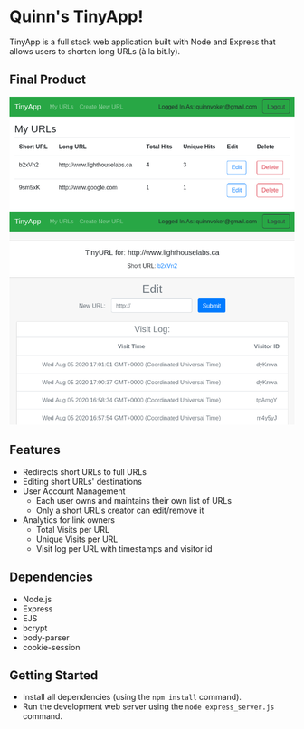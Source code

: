 # Quinn's TinyApp!

TinyApp is a full stack web application built with Node and Express that allows users to shorten long URLs (à la bit.ly).

## Final Product

!["Screenshot of a user's index of shortened URLs"](https://raw.githubusercontent.com/quinnvoker/tinyApp/master/docs/url_index.png)
!["Screenshot of individual URL view and edit page"](https://raw.githubusercontent.com/quinnvoker/tinyApp/master/docs/url_edit.png)

## Features
- Redirects short URLs to full URLs
- Editing short URLs' destinations
- User Account Management
  - Each user owns and maintains their own list of URLs
  - Only a short URL's creator can edit/remove it
- Analytics for link owners
  - Total Visits per URL
  - Unique Visits per URL
  - Visit log per URL with timestamps and visitor id

## Dependencies

- Node.js
- Express
- EJS
- bcrypt
- body-parser
- cookie-session

## Getting Started

- Install all dependencies (using the `npm install` command).
- Run the development web server using the `node express_server.js` command.
